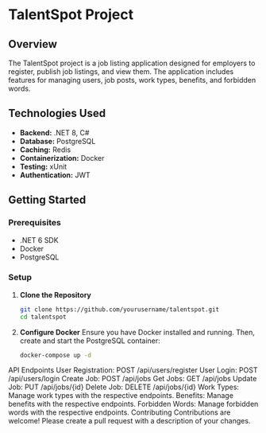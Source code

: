# TalentSpot Project

## Overview
The TalentSpot project is a job listing application designed for employers to register, publish job listings, and view them. The application includes features for managing users, job posts, work types, benefits, and forbidden words.

## Technologies Used
- **Backend:** .NET 8, C#
- **Database:** PostgreSQL
- **Caching:** Redis
- **Containerization:** Docker
- **Testing:** xUnit
- **Authentication:** JWT

## Getting Started

### Prerequisites
- .NET 6 SDK
- Docker
- PostgreSQL

### Setup

1. **Clone the Repository**
   ```bash
   git clone https://github.com/yourusername/talentspot.git
   cd talentspot
2. **Configure Docker** 
Ensure you have Docker installed and running. Then, create and start the PostgreSQL container:
   ```bash
   docker-compose up -d


API Endpoints
User Registration: POST /api/users/register
User Login: POST /api/users/login
Create Job: POST /api/jobs
Get Jobs: GET /api/jobs
Update Job: PUT /api/jobs/{id}
Delete Job: DELETE /api/jobs/{id}
Work Types: Manage work types with the respective endpoints.
Benefits: Manage benefits with the respective endpoints.
Forbidden Words: Manage forbidden words with the respective endpoints.
Contributing
Contributions are welcome! Please create a pull request with a description of your changes.